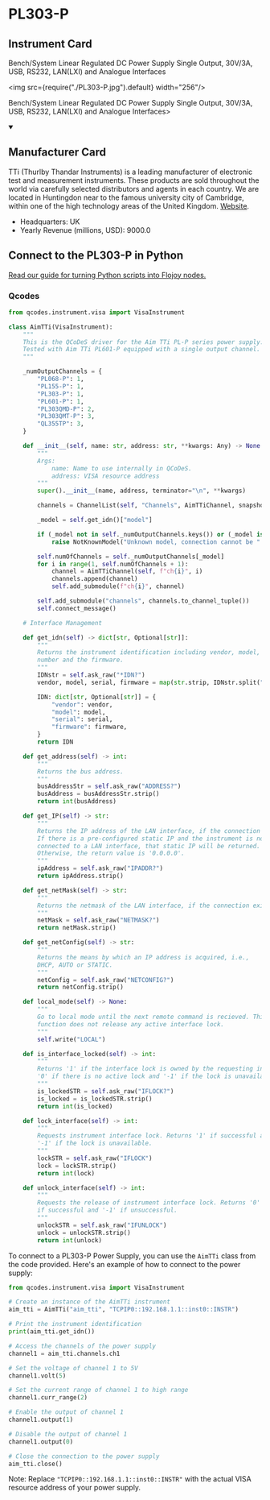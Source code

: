 
# PL303-P

## Instrument Card

<div className="flex">

<div>

Bench/System Linear Regulated DC Power Supply Single Output, 30V/3A, USB, RS232, LAN(LXI) and Analogue Interfaces

</div>

<img src={require("./PL303-P.jpg").default} width="256"/>

</div>

Bench/System Linear Regulated DC Power Supply Single Output, 30V/3A, USB, RS232, LAN(LXI) and Analogue Interfaces>

<details open>
<summary><h2>Manufacturer Card</h2></summary>

TTi (Thurlby Thandar Instruments) is a leading manufacturer of electronic test and measurement instruments. These products are sold throughout the world via carefully selected distributors and agents in each country. We are located in Huntingdon near to the famous university city of Cambridge, within one of the high technology areas of the United Kingdom. <a href="https://www.aimtti.com/">Website</a>.

<ul>
  <li>Headquarters: UK</li>
  <li>Yearly Revenue (millions, USD): 9000.0</li>
</ul>
</details>

## Connect to the PL303-P in Python

[Read our guide for turning Python scripts into Flojoy nodes.](https://docs.flojoy.ai/custom-nodes/creating-custom-node/)


### Qcodes

```python
from qcodes.instrument.visa import VisaInstrument

class AimTTi(VisaInstrument):
    """
    This is the QCoDeS driver for the Aim TTi PL-P series power supply.
    Tested with Aim TTi PL601-P equipped with a single output channel.
    """

    _numOutputChannels = {
        "PL068-P": 1,
        "PL155-P": 1,
        "PL303-P": 1,
        "PL601-P": 1,
        "PL303QMD-P": 2,
        "PL303QMT-P": 3,
        "QL355TP": 3,
    }

    def __init__(self, name: str, address: str, **kwargs: Any) -> None:
        """
        Args:
            name: Name to use internally in QCoDeS.
            address: VISA resource address
        """
        super().__init__(name, address, terminator="\n", **kwargs)

        channels = ChannelList(self, "Channels", AimTTiChannel, snapshotable=False)

        _model = self.get_idn()["model"]

        if (_model not in self._numOutputChannels.keys()) or (_model is None):
            raise NotKnownModel("Unknown model, connection cannot be " "established.")

        self.numOfChannels = self._numOutputChannels[_model]
        for i in range(1, self.numOfChannels + 1):
            channel = AimTTiChannel(self, f"ch{i}", i)
            channels.append(channel)
            self.add_submodule(f"ch{i}", channel)

        self.add_submodule("channels", channels.to_channel_tuple())
        self.connect_message()

    # Interface Management

    def get_idn(self) -> dict[str, Optional[str]]:
        """
        Returns the instrument identification including vendor, model, serial
        number and the firmware.
        """
        IDNstr = self.ask_raw("*IDN?")
        vendor, model, serial, firmware = map(str.strip, IDNstr.split(","))

        IDN: dict[str, Optional[str]] = {
            "vendor": vendor,
            "model": model,
            "serial": serial,
            "firmware": firmware,
        }
        return IDN

    def get_address(self) -> int:
        """
        Returns the bus address.
        """
        busAddressStr = self.ask_raw("ADDRESS?")
        busAddress = busAddressStr.strip()
        return int(busAddress)

    def get_IP(self) -> str:
        """
        Returns the IP address of the LAN interface, if the connection exists.
        If there is a pre-configured static IP and the instrument is not
        connected to a LAN interface, that static IP will be returned.
        Otherwise, the return value is '0.0.0.0'.
        """
        ipAddress = self.ask_raw("IPADDR?")
        return ipAddress.strip()

    def get_netMask(self) -> str:
        """
        Returns the netmask of the LAN interface, if the connection exists.
        """
        netMask = self.ask_raw("NETMASK?")
        return netMask.strip()

    def get_netConfig(self) -> str:
        """
        Returns the means by which an IP address is acquired, i.e.,
        DHCP, AUTO or STATIC.
        """
        netConfig = self.ask_raw("NETCONFIG?")
        return netConfig.strip()

    def local_mode(self) -> None:
        """
        Go to local mode until the next remote command is recieved. This
        function does not release any active interface lock.
        """
        self.write("LOCAL")

    def is_interface_locked(self) -> int:
        """
        Returns '1' if the interface lock is owned by the requesting instance,
        '0' if there is no active lock and '-1' if the lock is unavailable.
        """
        is_lockedSTR = self.ask_raw("IFLOCK?")
        is_locked = is_lockedSTR.strip()
        return int(is_locked)

    def lock_interface(self) -> int:
        """
        Requests instrument interface lock. Returns '1' if successful and
        '-1' if the lock is unavailable.
        """
        lockSTR = self.ask_raw("IFLOCK")
        lock = lockSTR.strip()
        return int(lock)

    def unlock_interface(self) -> int:
        """
        Requests the release of instrument interface lock. Returns '0'
        if successful and '-1' if unsuccessful.
        """
        unlockSTR = self.ask_raw("IFUNLOCK")
        unlock = unlockSTR.strip()
        return int(unlock)
```

To connect to a PL303-P Power Supply, you can use the `AimTTi` class from the code provided. Here's an example of how to connect to the power supply:

```python
from qcodes.instrument.visa import VisaInstrument

# Create an instance of the AimTTi instrument
aim_tti = AimTTi("aim_tti", "TCPIP0::192.168.1.1::inst0::INSTR")

# Print the instrument identification
print(aim_tti.get_idn())

# Access the channels of the power supply
channel1 = aim_tti.channels.ch1

# Set the voltage of channel 1 to 5V
channel1.volt(5)

# Set the current range of channel 1 to high range
channel1.curr_range(2)

# Enable the output of channel 1
channel1.output(1)

# Disable the output of channel 1
channel1.output(0)

# Close the connection to the power supply
aim_tti.close()
```

Note: Replace `"TCPIP0::192.168.1.1::inst0::INSTR"` with the actual VISA resource address of your power supply.

